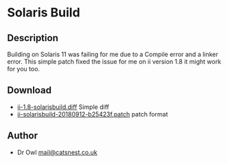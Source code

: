 Solaris Build
=============

Description
-----------
Building on Solaris 11 was failing for me due to a Compile error and a linker
error. This simple patch fixed the issue for me on ii version 1.8 it might work
for you too.

Download
--------
* [ii-1.8-solarisbuild.diff](ii-1.8-solarisbuild.diff) Simple diff
* [ii-solarisbuild-20180912-b25423f.patch](ii-solarisbuild.patch) patch format

Author
------
* Dr Owl <mail@catsnest.co.uk>
